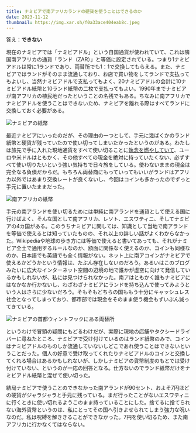 ```yaml
---
title: ナミビアで南アフリカランドの硬貨を使うことはできるのか
date: 2023-11-12
thumbnail: https://img.xar.sh/f0a33ace404eab8c.jpeg
---
```


答え：**できない**

現在のナミビアでは「ナミビアドル」という自国通貨が使われていて、これは隣国南アフリカの通貨「ランド（ZAR）」と等価に設定されている。つまり1ナミビアドルは常に1ランドであり、両替所でも1：1で交換してもらえる。また、ナミビアではランドがそのまま流通しており、お店で買い物をしてランドで支払ってもよいし、当然ナミビアドルで支払ってもよく、20ナミビアドルの会計に10ナミビアドル紙幣と10ランド紙幣の二枚で支払ってもよい。1990年までナミビアが南アフリカの植民地だったということの名残でもある。ちなみに南アフリカでナミビアドルを使うことはできないため、ナミビアを離れる際はすべてランドに交換しておく必要がある。

![ナミビアの紙幣](https://img.xar.sh/f0a33ace404eab8c.jpeg)

最近ナミビアにいったのだが、その理由の一つとして、手元に幾ばくかのランド紙幣と硬貨が残っていたので使い切ってしまいたかったというのがある。わたしは旅先で手に入れた現地通貨をすべて使い切ることに[執念を燃やしていて](/post/1654380995/)、ユーロや米ドルはともかく、その他すべての現金を絶対に持っていたくない、必ずすべて使い切りたいという強い気持ちで日々旅をしている。使わないままの現金は完全なる負債だからだ。もちろん両替商にもっていってもいいがランドはアフリカ以外ではあまり交換レートが良くないし、今回はコインも多かったのでずっと手元に置いたままだった。

![南アフリカの紙幣](https://img.xar.sh/f046751f021314e9.jpeg)

手元の南アランドを使い切るためには単純に南アランドを通貨として使える国に行けばよく、そんな国として南アフリカ、レソト、エスワティニ、そしてナミビアの4カ国がある。このうちナミビアに関しては、知識として当地で南アランドを等価で使えるとは知っていたものの、それ以上の詳しい話がよくわからなかった。Wikipediaや地球の歩き方には等価で使えると書いてあっても、それがナミビア全土で通用するルールなのか、額面に関係なく使えるのか、コインも同様なのか、日本語でも英語でも全く情報がない。ネット上に南アコインがナミビアで使えるかどうかという情報は、たぶん存在しないのだろう。あるいはこのブログみたいに広大なインターネット空間の辺境の地で誰かが虚空に向けて発信しているかもしれないが、私には見つけられなかった。南アはともかく誰もナミビアにはなかなか行かないし、わざわざナミビアにランドを持ち込んで使ってみようという人はさらに少ないだろう。そもそもどちらの国ももう十分にキャッシュレス社会となってしまっており、都市部では現金をそのまま使う機会もずいぶん減ってきている。

![ナミビアの首都ウィントフックにある両替所](https://img.xar.sh/a3d9d38610e1a34e.jpeg)

というわけで冒頭の疑問にもどるわけだが、実際に現地の店舗やタクシードライバーに尋ねたところ、ナミビアで受け付けているのはランド紙幣のみで、コインはナミビアドルのものしか流通していないしどこであれ使うことはできないということだった。個人の好意で受け取ってくれたりナミビアドルのコインと交換してくれる場合はあるかもしれないが、しかしナミビアの貨幣制度のもとでは受け付けていない、というのが一応の回答となる。仕方ないのでランド紙幣だけをナミビアドル紙幣と混ぜて使い切った。

結局ナミビアで使うことのできなかった南アランドが90セント、およそ7円ほどの硬貨がジャラジャラと手元に残っている。まだ行ったことがないエスワティニに行くときに使い切れるようこのまま持っていることにした。捨てるに捨てられない海外貨幣というのは、私にとってその国へ引きよせられてしまう強力な呪いなのだ。私は呪縛を解ききることができなかった。7円を使い切るため、また南アフリカに行かなくてはならない。
